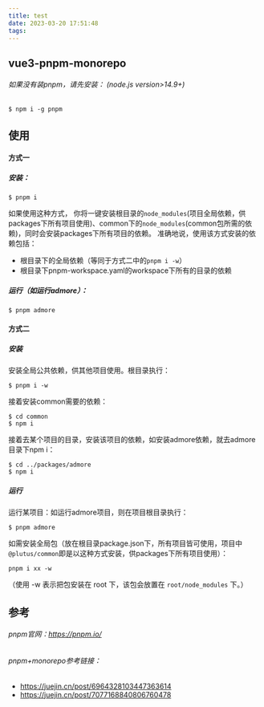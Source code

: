 ```yaml
---
title: test
date: 2023-03-20 17:51:48
tags:
---
```


## vue3-pnpm-monorepo
###### 如果没有装pnpm，请先安装： (node.js version>14.9+)
```
$ npm i -g pnpm
```

## 使用
#### 方式一
##### 安装：
```
$ pnpm i
```
如果使用这种方式， 你将一键安装根目录的`node_modules`(项目全局依赖，供packages下所有项目使用)、common下的`node_modules`(common包所需的依赖)，同时会安装packages下所有项目的依赖。
准确地说，使用该方式安装的依赖包括：
* 根目录下的全局依赖（等同于方式二中的`pnpm i -w`）
* 根目录下pnpm-workspace.yaml的workspace下所有的目录的依赖
##### 运行（如运行admore）：
```
$ pnpm admore
```

#### 方式二
##### 安装
安装全局公共依赖，供其他项目使用。根目录执行：
```
$ pnpm i -w
```
接着安装common需要的依赖：
```
$ cd common
$ npm i
```


接着去某个项目的目录，安装该项目的依赖，如安装admore依赖，就去admore目录下npm i：
```
$ cd ../packages/admore
$ npm i
```

##### 运行
运行某项目：如运行admore项目，则在项目根目录执行：
```
$ pnpm admore
```


如需安装全局包（放在根目录package.json下，所有项目皆可使用，项目中`@plutus/common`即是以这种方式安装，供packages下所有项目使用）：
```dotnetcli
pnpm i xx -w
```
（使用 -w 表示把包安装在 root 下，该包会放置在 `root/node_modules` 下。）




## 参考

###### pnpm官网：https://pnpm.io/

###### pnpm+monorepo参考链接：

* https://juejin.cn/post/6964328103447363614
* https://juejin.cn/post/7077168840806760478